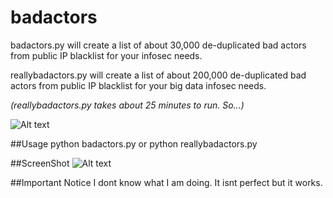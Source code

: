 # badactors
badactors.py will create a list of about 30,000 de-duplicated bad actors from public IP blacklist for your infosec needs. 

reallybadactors.py will create a list of about 200,000  de-duplicated bad actors from public IP blacklist for your big data infosec needs.

*(reallybadactors.py takes about 25 minutes to run. So...)*

![Alt text](https://imgs.xkcd.com/comics/compiling.png)

##Usage
python badactors.py
or
python reallybadactors.py

##ScreenShot
![Alt text](http://40.media.tumblr.com/4a71ec0ce7c50b8bbac13744f63d96bb/tumblr_inline_nohy84LkjN1qf8s52_500.png)

##Important Notice
I dont know what I am doing. It isnt perfect but it works. 



